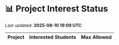 # 📊 Project Interest Status

Last updated: **2025-08-10 19:09 UTC**

| Project | Interested Students | Max Allowed |
|---------|---------------------|-------------|
